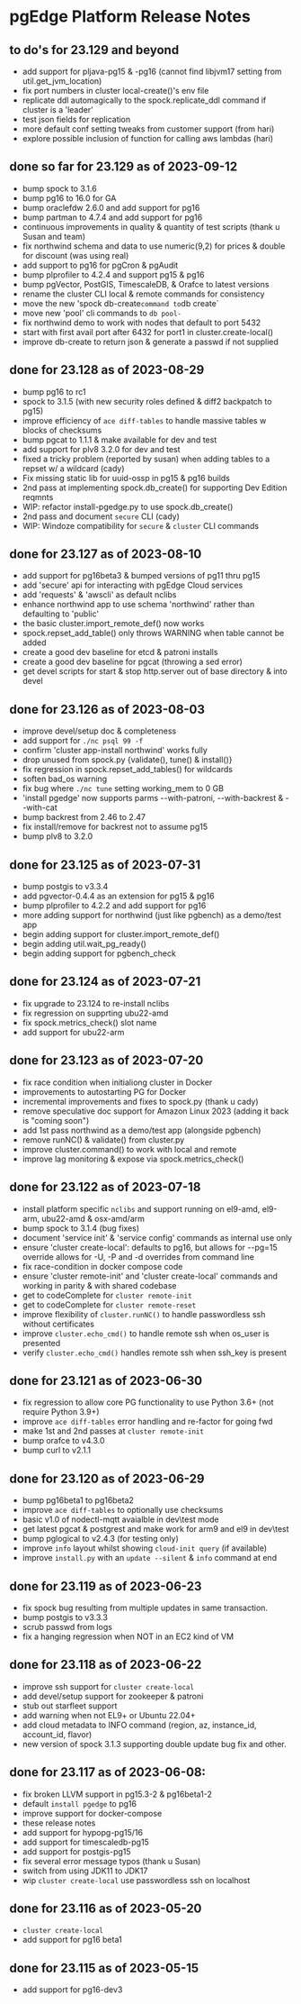 # pgEdge Platform Release Notes #############

## to do's for 23.129 and beyond
  - add support for pljava-pg15 & -pg16 (cannot find libjvm17  setting from util.get_jvm_location)
  - fix port numbers in cluster local-create()'s env file
  - replicate ddl automagically to the spock.replicate_ddl command if cluster is a 'leader'
  - test json fields for replication
  - more default conf setting tweaks from customer support (from hari)
  - explore possible inclusion of function for calling aws lambdas (hari)


## done so far for 23.129 as of 2023-09-12
  - bump spock to 3.1.6
  - bump pg16 to 16.0 for GA
  - bump oraclefdw 2.6.0 and add support for pg16
  - bump partman to 4.7.4 and add support for pg16
  - continuous improvements in quality & quantity of test scripts (thank u Susan and team)
  - fix northwind schema and data to use numeric(9,2) for prices & double for discount (was using real)
  - add support to pg16 for pgCron & pgAudit
  - bump plprofiler to 4.2.4 and support pg15 & pg16
  - bump pgVector, PostGIS, TimescaleDB, & Orafce  to latest versions 
  - rename the cluster CLI local & remote commands for consistency
  - move the new 'spock db-create` command to `db create`
  - move new 'pool' cli commands to `db pool-`
  - fix northwind demo to work with nodes that default to port 5432
  - start with first avail port after 6432 for port1 in cluster.create-local()
  - improve db-create to return json & generate a passwd if not supplied


## done for 23.128 as of 2023-08-29
  - bump pg16 to rc1 
  - spock to 3.1.5 (with new security roles defined & diff2 backpatch to pg15)
  - improve efficiency of `ace diff-tables` to handle massive tables w blocks of checksums
  - bump pgcat to 1.1.1 & make available for dev and test
  - add support for plv8 3.2.0 for dev and test
  - fixed a tricky problem (reported by susan) when adding tables to a repset  w/ a wildcard (cady)
  - Fix missing static lib for uuid-ossp in pg15 & pg16 builds
  - 2nd pass at implementing spock.db_create() for supporting Dev Edition reqmnts 
  - WIP: refactor install-pgedge.py to use spock.db_create()
  - 2nd pass and document `secure` CLI (cady)
  - WIP: Windoze compatibility for `secure` & `cluster` CLI commands


## done for 23.127 as of 2023-08-10
  - add support for pg16beta3 & bumped versions of pg11 thru pg15
  - add 'secure' api for interacting with pgEdge Cloud services
  - add 'requests' & 'awscli' as default nclibs
  - enhance northwind app to use schema 'northwind' rather than defaulting to 'public'
  - the basic cluster.import_remote_def() now works
  - spock.repset_add_table() only throws WARNING when table cannot be added
  - create a good dev baseline for etcd & patroni installs
  - create a good dev baseline for pgcat (throwing a sed error)
  - get devel scripts for start & stop http.server out of base directory & into devel 


## done for 23.126 as of 2023-08-03
  - improve devel/setup doc & completeness
  - add support for `./nc psql 99 -f`
  - confirm 'cluster app-install northwind' works fully
  - drop unused from spock.py {validate(), tune() & install()}
  - fix regression in spock.repset_add_tables() for wildcards
  - soften bad_os warning
  - fix bug where `./nc tune` setting working_mem to 0 GB
  - 'install pgedge' now supports parms --with-patroni, --with-backrest & --with-cat
  - bump backrest from 2.46 to 2.47
  - fix install/remove for backrest not to assume pg15
  - bump plv8 to 3.2.0


## done for 23.125 as of 2023-07-31
  - bump postgis to v3.3.4
  - add pgvector-0.4.4 as an extension for pg15 & pg16
  - bump plprofiler to 4.2.2 and add support for pg16
  - more adding support for northwind (just like pgbench) as a demo/test app
  - begin adding support for cluster.import_remote_def()
  - begin adding util.wait_pg_ready()
  - begin adding support for pgbench_check

## done for 23.124 as of 2023-07-21
  - fix upgrade to 23.124 to re-install nclibs
  - fix regression on supprting ubu22-amd
  - fix spock.metrics_check() slot name
  - add support for ubu22-arm

## done for 23.123 as of 2023-07-20
  - fix race condition when initialiong cluster in Docker
  - improvements to autostarting PG for Docker
  - incremental improvements and fixes to spock.py (thank u cady)
  - remove speculative doc support for Amazon Linux 2023 (adding it back is "coming soon")
  - add 1st pass northwind as a demo/test app (alongside pgbench)
  - remove runNC() & validate() from cluster.py
  - improve cluster.command() to work with local and remote
  - improve lag monitoring & expose via spock.metrics_check()

## done for 23.122 as of 2023-07-18
  - install platform specific `nclibs` and support running  on el9-amd, el9-arm, ubu22-amd & osx-amd/arm
  - bump spock to 3.1.4 (bug fixes)
  - document 'service init' & 'service config' commands as internal use only
  - ensure 'cluster create-local':
       defaults to pg16, but allows for --pg=15 override
       allows for -U, -P and -d overrides from command line
  - fix race-condition in docker compose code
  - ensure 'cluster remote-init' and 'cluster create-local' commands and working in parity 
      & with shared codebase
  - get to codeComplete for `cluster remote-init`
  - get to codeComplete for `cluster remote-reset`
  - improve flexibility of `cluster.runNC()` to handle passwordless ssh without certificates
  - improve `cluster.echo_cmd()` to handle remote ssh when os_user is presented
  - verify `cluster.echo_cmd()` handles remote ssh when ssh_key is present

## done for 23.121 as of 2023-06-30
  - fix regression to allow core PG functionality to use Python 3.6+ (not require Python 3.9+)
  - improve `ace diff-tables` error handling and re-factor for going fwd
  - make 1st and 2nd passes at `cluster remote-init`
  - bump orafce to v4.3.0
  - bump curl to v2.1.1

## done for 23.120 as of 2023-06-29
  - bump pg16beta1 to pg16beta2
  - improve `ace diff-tables` to optionally use checksums
  - basic v1.0 of nodectl-mqtt avaialble in dev\test mode
  - get latest pgcat & postgrest and make work for arm9 and el9 in dev\test
  - bump pglogical to v2.4.3 (for testing only)
  - improve `info` layout whilst showing `cloud-init query` (if available)
  - improve `install.py` with an `update --silent` & `info` command at end

## done for 23.119 as of 2023-06-23
  - fix spock bug resulting from multiple updates in same transaction.
  - bump postgis to v3.3.3
  - scrub passwd from logs
  - fix a hanging regression when NOT in an EC2 kind of VM

## done for 23.118 as of 2023-06-22
  - improve ssh support for `cluster create-local`
  - add devel/setup support for zookeeper & patroni
  - stub out starfleet support
  - add warning when not EL9+ or Ubuntu 22.04+
  - add cloud metadata to INFO command (region, az, instance_id, account_id, flavor)
  - new version of spock 3.1.3 supporting double update bug fix and other.

## done for 23.117 as of 2023-06-08:
  - fix broken LLVM support in pg15.3-2 & pg16beta1-2
  - default `install pgedge` to pg16
  - improve support for docker-compose
  - these release notes
  - add support for hypopg-pg15/16
  - add support for timescaledb-pg15
  - add support for postgis-pg15
  - fix several error message typos (thank u Susan)
  - switch from using JDK11 to JDK17
  - wip `cluster create-local` use passwordless ssh on localhost


## done for 23.116 as of 2023-05-20
  - `cluster create-local`
  - add support for pg16 beta1


## done for 23.115 as of 2023-05-15
  - add support for pg16-dev3

